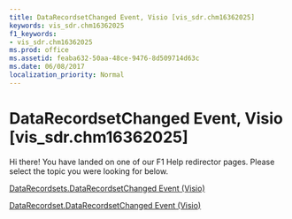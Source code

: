 ```yaml
---
title: DataRecordsetChanged Event, Visio [vis_sdr.chm16362025]
keywords: vis_sdr.chm16362025
f1_keywords:
- vis_sdr.chm16362025
ms.prod: office
ms.assetid: feaba632-50aa-48ce-9476-8d509714d63c
ms.date: 06/08/2017
localization_priority: Normal
---
```



# DataRecordsetChanged Event, Visio [vis_sdr.chm16362025]

Hi there! You have landed on one of our F1 Help redirector pages. Please select the topic you were looking for below.

[DataRecordsets.DataRecordsetChanged Event (Visio)](http://msdn.microsoft.com/library/a0016ac9-bf63-ea19-2e82-bf90a67c4545%28Office.15%29.aspx)

[DataRecordset.DataRecordsetChanged Event (Visio)](http://msdn.microsoft.com/library/44ee69e9-1c10-0d44-ccf4-d1787a261759%28Office.15%29.aspx)


